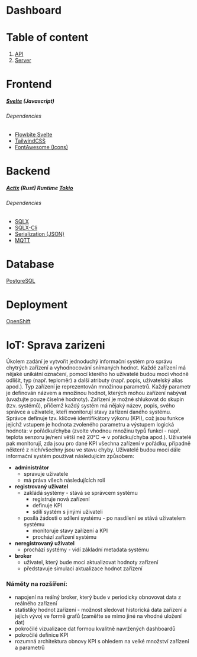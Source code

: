 # Dashboard

# Table of content
1. [API](API.md)
2. [Server](dashboard_server/README.md)


# Frontend
##### [Svelte](https://svelte.dev/) (Javascript)
###### Dependencies
- [Flowbite Svelte](https://flowbite-svelte.com/)
- [TailwindCSS](https://tailwindcss.com/)
- [FontAwesome (Icons)](https://fontawesome.com/)
# Backend
##### [Actix](https://actix.rs/) (Rust) *Runtime [Tokio](https://tokio.rs/)*
###### Dependencies
- [SQLX](https://github.com/launchbadge/sqlx)
- [SQLX-Cli](https://github.com/launchbadge/sqlx/tree/main/sqlx-cli)
- [Serialization (JSON)](https://github.com/serde-rs/json)
- [MQTT](https://github.com/eclipse/paho.mqtt.rust/)
# Database
[PostgreSQL](https://www.postgresql.org/)

# Deployment
[OpenShift](https://www.redhat.com/en/technologies/cloud-computing/openshift)

# IoT: Sprava zarizeni

Úkolem zadání je vytvořit jednoduchý informační systém pro správu chytrých zařízení a vyhodnocování snímaných hodnot. Každé zařízení má nějaké unikátní označení, pomocí kterého ho uživatelé budou moci vhodně odlišit, typ (např. teploměr) a další atributy (např. popis, uživatelský alias apod.). Typ zařízení je reprezentován množinou parametrů. Každý parametr je definován názvem a množinou hodnot, kterých mohou zařízení nabývat (uvažujte pouze číselné hodnoty). Zařízení je možné shlukovat do skupin (tzv. systémů), přičemž každý systém má nějaký název, popis, svého správce a uživatele, kteří monitorují stavy zařízení daného systému. Správce definuje tzv. klíčové identifikátory výkonu (KPI), což jsou funkce jejichž vstupem je hodnota zvoleného parametru a výstupem logická hodnota: v pořádku/chyba (zvolte vhodnou množinu typů funkcí - např. teplota senzoru je/není větší než 20°C -> v pořádku/chyba apod.). Uživatelé pak monitorují, zda jsou pro dané KPI všechna zařízení v pořádku, případně některé z nich/všechny jsou ve stavu chyby. Uživatelé budou moci dále informační systém používat následujícím způsobem:

- **administrátor**
	- spravuje uživatele
	- má práva všech následujících rolí
- **registrovaný uživatel**
	- zakládá systémy - stává se správcem systému
		- registruje nová zařízení
		- definuje KPI
		- sdílí systém s jinými uživateli
	- posílá žádosti o sdílení systému - po nasdílení se stává uživatelem systému
		- monitoruje stavy zařízení a KPI
		- prochází zařízení systému
- **neregistrovaný uživatel**
	- prochází systémy - vidí základní metadata systému
- **broker**
	- uživatel, který bude moci aktualizovat hodnoty zařízení
	- představuje simulaci aktualizace hodnot zařízení

### Náměty na rozšíření:
- napojení na reálný broker, který bude v periodicky obnovovat data z reálného zařízení
- statistiky hodnot zařízení - možnost sledovat historická data zařízení a jejich vývoj ve formě grafů (zaměřte se mimo jiné na vhodné uložení dat)
- pokročilé vizualizace dat formou kvalitně navržených dashboardů
- pokročilé definice KPI
- rozumná architektura obnovy KPI s ohledem na velké množství zařízení a parametrů
